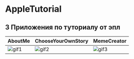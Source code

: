 # AppleTutorial
## 3 Приложения по туториалу от эпл

| AboutMe  | ChooseYourOwnStory | MemeCreator |
| ------------- | ------------- | ------------- |
| ![gif1](https://github.com/dsm5e/AppleTutorial/assets/88927934/ae7d07f4-abd7-47ee-bc3e-0445aa0514e3)  | ![gif2](https://github.com/dsm5e/AppleTutorial/assets/88927934/2c3d7fa9-3726-4dae-8946-2b56b53d326b)  | ![gif3](https://github.com/dsm5e/AppleTutorial/assets/88927934/e2fd971e-6d00-4359-b7cb-afc7c7f497bd)  |
